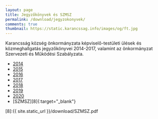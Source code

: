 ```yaml
---
layout: page
title: Jegyzőkönyvek és SZMSZ
permalink: /download/jegyzokonyvek/
comments: true
thumbnail: https://static.karancssag.info/images/og/ft.jpg
---
```


Karancsság község önkormányzata képviselő-testületi ülések és közmeghallgatás jegyzőkönyvei 2014-2017, valamint az önkormányzat Szervezeti és Működési Szabályzata.

+ [2014][1]
+ [2015][2]
+ [2016][3]
+ [2017][4]
+ [2018][5]
+ [2019][6]
+ [2020][7]
+ [SZMSZ][8]{:target="_blank"}


[1]:/download/jegyzokonyvek/2014/
[2]:/download/jegyzokonyvek/2015/
[3]:/download/jegyzokonyvek/2016/
[4]:/download/jegyzokonyvek/2017/
[5]:/download/jegyzokonyvek/2018/
[6]:/download/jegyzokonyvek/2019/
[7]:/download/jegyzokonyvek/2020/
[8]:{{ site.static_url }}/download/SZMSZ.pdf
